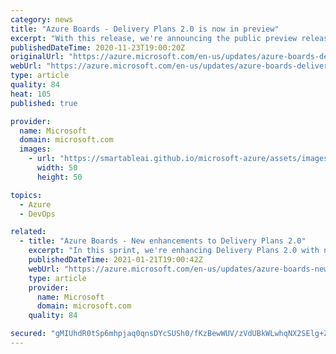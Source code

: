 ```yaml
---
category: news
title: "Azure Boards - Delivery Plans 2.0 is now in preview"
excerpt: "With this release, we're announcing the public preview release of Delivery Plans 2.0 and other improvements."
publishedDateTime: 2020-11-23T19:00:20Z
originalUrl: "https://azure.microsoft.com/en-us/updates/azure-boards-delivery-plans-20-is-now-in-preview/"
webUrl: "https://azure.microsoft.com/en-us/updates/azure-boards-delivery-plans-20-is-now-in-preview/"
type: article
quality: 84
heat: 105
published: true

provider:
  name: Microsoft
  domain: microsoft.com
  images:
    - url: "https://smartableai.github.io/microsoft-azure/assets/images/organizations/microsoft.com-50x50.jpg"
      width: 50
      height: 50

topics:
  - Azure
  - DevOps

related:
  - title: "Azure Boards - New enhancements to Delivery Plans 2.0"
    excerpt: "In this sprint, we're enhancing Delivery Plans 2.0 with new condensed views and rollup information."
    publishedDateTime: 2021-01-21T19:00:42Z
    webUrl: "https://azure.microsoft.com/en-us/updates/azure-boards-new-enhancements-to-delivery-plans-20/"
    type: article
    provider:
      name: Microsoft
      domain: microsoft.com
    quality: 84

secured: "gMIUhdR0tSp6mhpjaq0qnsDYcSUSh0/fKzBewWUV/zVdUBkWLwhqNX2SElg+Z3h/Jl4G2pFBiySGRmUm0ctcQH/z24I/1n/LfUKRMjXs5PHSkPz7KFTz/r8WwFMEq3Ma/Zrfr6KQ1su09pRrNgLidFaAcz/it+7/LkraDBTbxEOpmuga2XesystCuyDagZ0CNO8hr0FB/Sz+YOF0NDKvFedYtynrk5H+Loz1JrdV+ArILyZ1Di+Z3HVhtoWkD4IMSsJVNK96rJNotlrYSAkHfmn3RIh7bliy+gY3GRuYu08VQAp6ksBLX+gn9tFmc+NuP7+K6VrSeQdNUvd0UlhCOluAXyj8Sq8u/zNHeEAnqX8=;NH4sNWzyTHyzelUDmEWOrg=="
---
```


